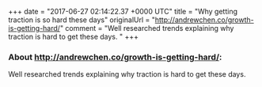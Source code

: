 +++
date = "2017-06-27 02:14:22.37 +0000 UTC"
title = "Why getting traction is so hard these days"
originalUrl = "http://andrewchen.co/growth-is-getting-hard/"
comment = "Well researched trends explaining why traction is hard to get these days. "
+++

### About http://andrewchen.co/growth-is-getting-hard/:

Well researched trends explaining why traction is hard to get these days. 
